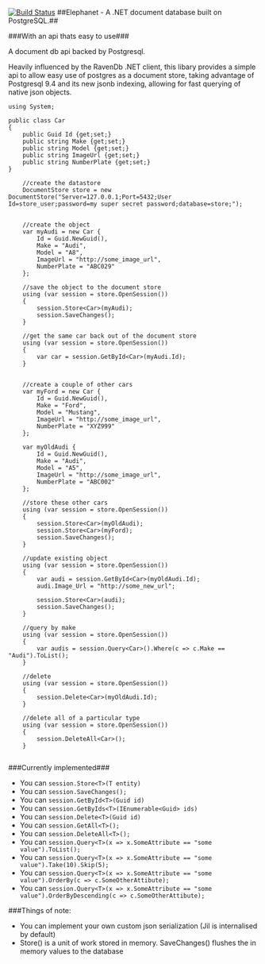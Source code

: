 [![Build Status](https://travis-ci.org/YoloDev/elephanet.svg?branch=master)](https://travis-ci.org/YoloDev/elephanet) 
##Elephanet - A .NET document database built on PostgreSQL.##

###With an api thats easy to use###

A document db api backed by Postgresql.

Heavily influenced by the RavenDb .NET client, this libary provides a simple api to allow easy use of postgres as a document store, taking advantage of Postgresql 9.4 and its new jsonb indexing, allowing for fast querying of native json objects.

```
using System;

public class Car
{
 	public Guid Id {get;set;}
	public string Make {get;set;}
	public string Model {get;set;}
	public string ImageUrl {get;set;}
	public string NumberPlate {get;set;}
}
```

```
	//create the datastore
	DocumentStore store = new DocumentStore("Server=127.0.0.1;Port=5432;User Id=store_user;password=my super secret password;database=store;");
	
	
	//create the object
	var myAudi = new Car {
		Id = Guid.NewGuid(),
		Make = "Audi",
		Model = "A8",
		ImageUrl = "http://some_image_url",
		NumberPlate = "ABC029"
	};

	//save the object to the document store
	using (var session = store.OpenSession())
	{
		session.Store<Car>(myAudi);
		session.SaveChanges();
	}

	//get the same car back out of the document store
	using (var session = store.OpenSession())
	{
		var car = session.GetById<Car>(myAudi.Id);
	}


	//create a couple of other cars	
	var myFord = new Car {
		Id = Guid.NewGuid(),
		Make = "Ford",
		Model = "Mustang",
		ImageUrl = "http://some_image_url",
		NumberPlate = "XYZ999"
	};

	var myOldAudi {
		Id = Guid.NewGuid(),
		Make = "Audi",
		Model = "A5",
		ImageUrl = "http://some_image_url",
		NumberPlate = "ABC002"
	};

	//store these other cars
	using (var session = store.OpenSession())
	{
		session.Store<Car>(myOldAudi);
		session.Store<Car>(myFord);
		session.SaveChanges();
	}

	//update existing object
	using (var session = store.OpenSession())
	{
		var audi = session.GetById<Car>(myOldAudi.Id);
		audi.Image_Url = "http://some_new_url";

		session.Store<Car>(audi);
		session.SaveChanges();
	}

	//query by make
	using (var session = store.OpenSession())
	{
		var audis = session.Query<Car>().Where(c => c.Make == "Audi").ToList();
	}

	//delete
	using (var session = store.OpenSession())
	{
		session.Delete<Car>(myOldAudi.Id);
	}

	//delete all of a particular type
	using (var session = store.OpenSession())
	{
		session.DeleteAll<Car>();
	}
	
```

###Currently implemented###

* You can ```session.Store<T>(T entity)```
* You can ```session.SaveChanges();```
* You can ```session.GetById<T>(Guid id)```
* You can ```session.GetByIds<T>(IEnumerable<Guid> ids)```
* You can ```session.Delete<T>(Guid id)```
* You can ```session.GetAll<T>();```
* You can ```session.DeleteAll<T>();```
* You can ```session.Query<T>(x => x.SomeAttribute == "some value").ToList();```
* You can ```session.Query<T>(x => x.SomeAttribute == "some value").Take(10).Skip(5);```
* You can ```session.Query<T>(x => x.SomeAttribute == "some value").OrderBy(c => c.SomeOtherAttibute);```
* You can ```session.Query<T>(x => x.SomeAttribute == "some value").OrderByDescending(c => c.SomeOtherAttibute);```

###Things of note:

* You can implement your own custom json serialization (Jil is internalised by default)
* Store<T>() is a unit of work stored in memory.  SaveChanges() flushes the in memory values to the database
